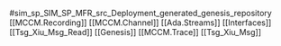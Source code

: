 #sim_sp_SIM_SP_MFR_src_Deployment_generated_genesis_repository
[[MCCM.Recording]]
[[MCCM.Channel]]
[[Ada.Streams]]
[[Interfaces]]
[[Tsg_Xiu_Msg_Read]]
[[Genesis]]
[[MCCM.Trace]]
[[Tsg_Xiu_Msg]]
